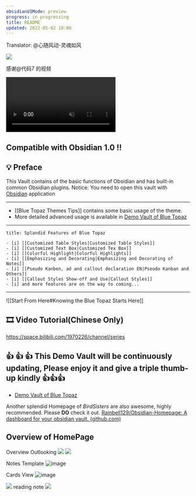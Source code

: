 ```yaml
---
obsidianUIMode: preview
progress: in progressing
title: README
updated: 2022-05-02 10:00
---
```


Translator: @心随风动-灵魂如风

![](https://user-images.githubusercontent.com/42957010/184872220-f9b52079-8695-46a7-b517-0588426aa7b5.jpg)

感谢@代码7  的视频

<video autoplay="autoplay" loop="loop" id="video" x-webkit-airplay="true" webkit-playsinline="true" muted=""><source src="https://user-images.githubusercontent.com/72023275/198887920-575d0735-2433-41ff-8960-3c7bacbdf532.mp4" type="video/mp4"></video>

## Compatible with Obsidian 1.0 !!
## 💡 Preface
This Vault contains of the basic functions of Obsidian and has built-in common Obsidian plugins.
Notice: You need to open this vault with [Obsidian](https://obsidian.md/) application

---

- [[Blue Topaz Themes Tips]] contains some basic usage of the theme.
- More detailed advanced usage is available in  [Demo Vault of Blue Topaz](https://github.com/cumany/Blue-topaz-examples)


---

```ad-success
title: Splandid Features of Blue Topaz

- [i] [[Customized Table Styles|Customized Table Styles]]
- [i] [[Customized Text Box|Customized Tex Box]]
- [i] [[Colorful Highlight|Colorful Highlights]]
- [i] [[Emphasizing and Decorating|Emphasizing and Decorating of Notes]]
- [i] [[Pseudo Kanben, ad and callout declaration EN|Pseudo Kanban and Others]]
- [i] [[Callout Styles Show-off and Use|Callout Styles]]
- [i] and more features are on the way to coming...

```


---


![[Start From Here#Knowing the Blue Topaz Starts Here]]


## 🎞 Video Tutorial(Chinese Only)
<https://space.bilibili.com/1970226/channel/series>
##  👍 👍 👍 This Demo Vault will be continuously updating, Please enjoy it and give a triple thumb-up kindly 👍👍👍
- [Demo Vault of Blue Topaz](https://github.com/cumany/Blue-topaz-examples)


Another splendid Homepage of *BirdSisters* are also awesome, highly recommended. Please **DO** check it out.
[Rainbell129/Obsidian-Homepage: A dashboard for your obsidian vault. (github.com)](https://github.com/Rainbell129/Obsidian-Homepage)

##  Overview of HomePage
Overview Outlooking
![](https://user-images.githubusercontent.com/42957010/184872220-f9b52079-8695-46a7-b517-0588426aa7b5.jpg)
![](https://s1.ax1x.com/2022/05/18/OIHZwQ.jpg)

Notes Template
![image](https://user-images.githubusercontent.com/42957010/165482534-f0ef2dd2-cf3a-4347-b141-e8bbae63566d.png)

Cards View
![image](https://user-images.githubusercontent.com/42957010/165482534-f0ef2dd2-cf3a-4347-b141-e8bbae63566d.png)

![](https://s1.ax1x.com/2022/05/18/OIHbkj.png)
reading note
![](https://s1.ax1x.com/2022/05/18/OIHxXT.png)

